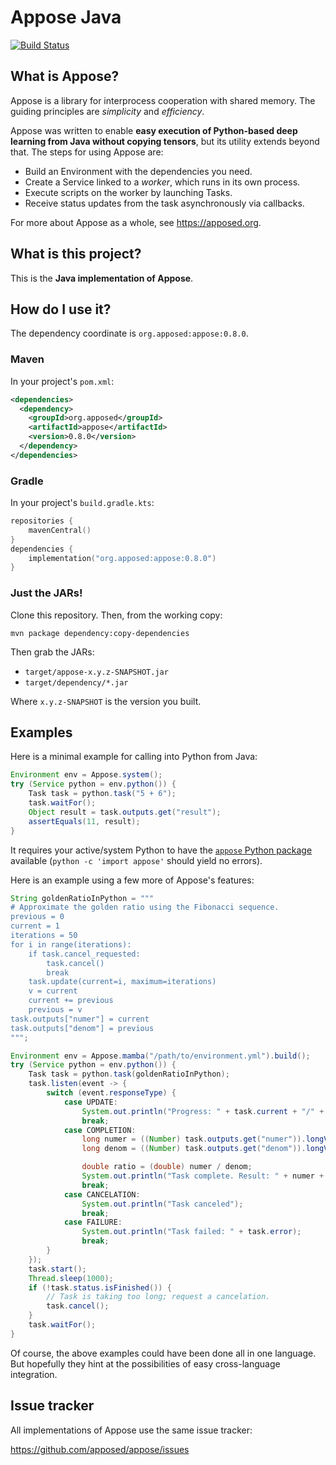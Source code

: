 # Appose Java

[![Build Status](https://github.com/apposed/appose-java/actions/workflows/build.yml/badge.svg)](https://github.com/apposed/appose-java/actions/workflows/build.yml)

## What is Appose?

Appose is a library for interprocess cooperation with shared memory.
The guiding principles are *simplicity* and *efficiency*.

Appose was written to enable **easy execution of Python-based deep learning
from Java without copying tensors**, but its utility extends beyond that.
The steps for using Appose are:

* Build an Environment with the dependencies you need.
* Create a Service linked to a *worker*, which runs in its own process.
* Execute scripts on the worker by launching Tasks.
* Receive status updates from the task asynchronously via callbacks.

For more about Appose as a whole, see https://apposed.org.

## What is this project?

This is the **Java implementation of Appose**.

## How do I use it?

The dependency coordinate is `org.apposed:appose:0.8.0`.

### Maven

In your project's `pom.xml`:

```xml
<dependencies>
  <dependency>
    <groupId>org.apposed</groupId>
    <artifactId>appose</artifactId>
    <version>0.8.0</version>
  </dependency>
</dependencies>
```

### Gradle

In your project's `build.gradle.kts`:

```kotlin
repositories {
    mavenCentral()
}
dependencies {
    implementation("org.apposed:appose:0.8.0")
}
```

### Just the JARs!

Clone this repository. Then, from the working copy:

```shell
mvn package dependency:copy-dependencies
```

Then grab the JARs:
* `target/appose-x.y.z-SNAPSHOT.jar`
* `target/dependency/*.jar`

Where `x.y.z-SNAPSHOT` is the version you built.

## Examples

Here is a minimal example for calling into Python from Java:

```java
Environment env = Appose.system();
try (Service python = env.python()) {
    Task task = python.task("5 + 6");
    task.waitFor();
    Object result = task.outputs.get("result");
    assertEquals(11, result);
}
```

It requires your active/system Python to have the
[`appose` Python package](https://github.com/apposed/appose-python)
available (`python -c 'import appose'` should yield no errors).

Here is an example using a few more of Appose's features:

```java
String goldenRatioInPython = """
# Approximate the golden ratio using the Fibonacci sequence.
previous = 0
current = 1
iterations = 50
for i in range(iterations):
    if task.cancel_requested:
        task.cancel()
        break
    task.update(current=i, maximum=iterations)
    v = current
    current += previous
    previous = v
task.outputs["numer"] = current
task.outputs["denom"] = previous
""";

Environment env = Appose.mamba("/path/to/environment.yml").build();
try (Service python = env.python()) {
    Task task = python.task(goldenRatioInPython);
    task.listen(event -> {
        switch (event.responseType) {
            case UPDATE:
                System.out.println("Progress: " + task.current + "/" + task.maximum);
                break;
            case COMPLETION:
                long numer = ((Number) task.outputs.get("numer")).longValue();
                long denom = ((Number) task.outputs.get("denom")).longValue();

                double ratio = (double) numer / denom;
                System.out.println("Task complete. Result: " + numer + "/" + denom + " =~ " + ratio);
                break;
            case CANCELATION:
                System.out.println("Task canceled");
                break;
            case FAILURE:
                System.out.println("Task failed: " + task.error);
                break;
        }
    });
    task.start();
    Thread.sleep(1000);
    if (!task.status.isFinished()) {
        // Task is taking too long; request a cancelation.
        task.cancel();
    }
    task.waitFor();
}
```

Of course, the above examples could have been done all in one language. But
hopefully they hint at the possibilities of easy cross-language integration.

## Issue tracker

All implementations of Appose use the same issue tracker:

https://github.com/apposed/appose/issues

